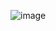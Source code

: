 ![image](https://github.com/sonahyeonn/react/assets/147791395/78f03c31-a641-437e-8d16-26bf4f21e379)
